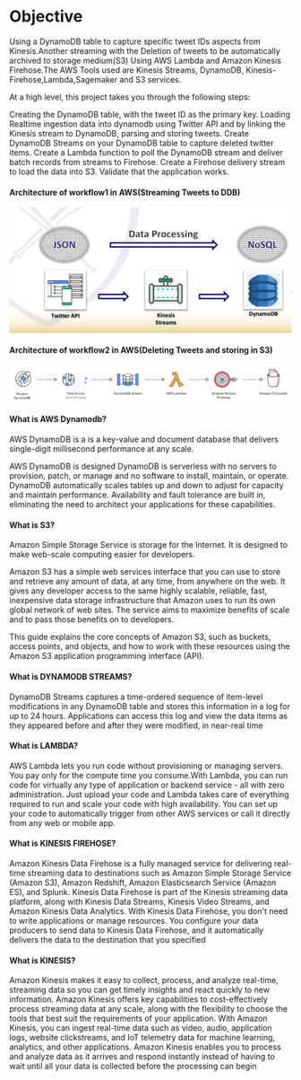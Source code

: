 # Objective
Using a DynamoDB table to capture specific tweet IDs aspects from Kinesis.Another streaming with the Deletion of tweets to be automatically archived to storage medium(S3) Using AWS Lambda and Amazon Kinesis Firehose.The AWS Tools used are Kinesis Streams, DynamoDB, Kinesis-Firehose,Lambda,Sagemaker and S3 services.

At a high level, this project takes you through the following steps:

Creating the DynamoDB table, with the tweet ID as the primary key.
Loading Realtime ingestion data into dynamodb using Twitter API and by linking the Kinesis stream to DynamoDB, parsing and storing tweets.
Create DynamoDB Streams on your DynamoDB table to capture deleted twitter items.
Create a Lambda function to poll the DynamoDB stream and deliver batch records from streams to Firehose.
Create a Firehose delivery stream to load the data into S3.
Validate that the application works.

#### Architecture of workflow1 in AWS(Streaming Tweets to DDB)
![Architecture Diagram](images/StreamingImagetodynamodb.png)

#### Architecture of workflow2 in AWS(Deleting Tweets and storing in S3)
![Architecture Diagram](images/StoringDeletedTweetss3.png)


#### What is AWS Dynamodb?
AWS DynamoDB is a is a key-value and document database that delivers single-digit millisecond performance at any scale.

AWS DynamoDB is designed DynamoDB is serverless with no servers to provision, patch, or manage and no software to install, maintain, or operate. DynamoDB automatically scales tables up and down to adjust for capacity and maintain performance. Availability and fault tolerance are built in, eliminating the need to architect your applications for these capabilities.

#### What is S3?
Amazon Simple Storage Service is storage for the Internet. It is designed to make web-scale computing easier for developers.

Amazon S3 has a simple web services interface that you can use to store and retrieve any amount of data, at any time, from anywhere on the web. It gives any developer access to the same highly scalable, reliable, fast, inexpensive data storage infrastructure that Amazon uses to run its own global network of web sites. The service aims to maximize benefits of scale and to pass those benefits on to developers.

This guide explains the core concepts of Amazon S3, such as buckets, access points, and objects, and how to work with these resources using the Amazon S3 application programming interface (API). 

#### What is DYNAMODB STREAMS?
DynamoDB Streams captures a time-ordered sequence of item-level modifications in any DynamoDB table and stores this information in a log for up to 24 hours. Applications can access this log and view the data items as they appeared before and after they were modified, in near-real time

#### What is LAMBDA?

AWS Lambda lets you run code without provisioning or managing servers. You pay only for the compute time you consume.With Lambda, you can run code for virtually any type of application or backend service - all with zero administration. Just upload your code and Lambda takes care of everything required to run and scale your code with high availability. You can set up your code to automatically trigger from other AWS services or call it directly from any web or mobile app.

#### What is KINESIS FIREHOSE?
Amazon Kinesis Data Firehose is a fully managed service for delivering real-time streaming data to destinations such as Amazon Simple Storage Service (Amazon S3), Amazon Redshift, Amazon Elasticsearch Service (Amazon ES), and Splunk. Kinesis Data Firehose is part of the Kinesis streaming data platform, along with Kinesis Data Streams, Kinesis Video Streams, and Amazon Kinesis Data Analytics. With Kinesis Data Firehose, you don't need to write applications or manage resources. You configure your data producers to send data to Kinesis Data Firehose, and it automatically delivers the data to the destination that you specified

#### What is KINESIS?
Amazon Kinesis makes it easy to collect, process, and analyze real-time, streaming data so you can get timely insights and react quickly to new information. Amazon Kinesis offers key capabilities to cost-effectively process streaming data at any scale, along with the flexibility to choose the tools that best suit the requirements of your application. With Amazon Kinesis, you can ingest real-time data such as video, audio, application logs, website clickstreams, and IoT telemetry data for machine learning, analytics, and other applications. Amazon Kinesis enables you to process and analyze data as it arrives and respond instantly instead of having to wait until all your data is collected before the processing can begin

